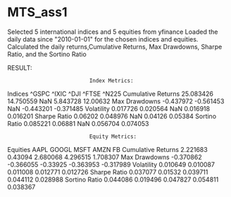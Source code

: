 
# MTS_ass1

Selected 5 international indices and 5 equities from yfinance
Loaded the daily data since "2010-01-01" for the chosen indices and equities. 
Calculated the daily returns,Cumulative Returns, Max Drawdowns, Sharpe Ratio, and the Sortino Ratio

RESULT:

                              Index Metrics:
Indices                 ^GSPC      ^IXIC  ^DJI     ^FTSE     ^N225
Cumulative Returns  25.083426  14.750559   NaN  5.843728  12.00632
Max Drawdowns       -0.437972  -0.561453   NaN -0.443201 -0.371485
Volatility           0.017726   0.020564   NaN  0.016918  0.016201
Sharpe Ratio          0.06202   0.048976   NaN   0.04126   0.05384
Sortino Ratio        0.085221    0.06881   NaN  0.056704  0.074053


                              Equity Metrics:
Equities                AAPL     GOOGL      MSFT      AMZN        FB
Cumulative Returns  2.221683   0.43094  2.680068  4.296515  1.708307
Max Drawdowns      -0.370862 -0.366055  -0.33925 -0.363953 -0.317989
Volatility          0.010649  0.010087  0.011008  0.012771  0.012726
Sharpe Ratio        0.037077   0.01532  0.039711  0.044112  0.028988
Sortino Ratio       0.044086  0.019496  0.047827  0.054811  0.038367
